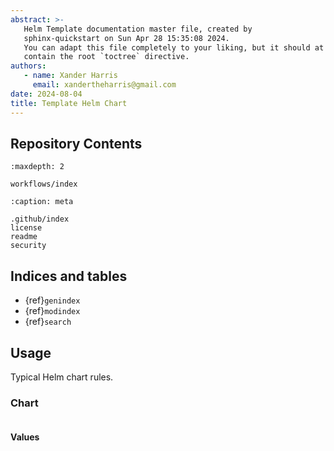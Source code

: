```yaml
---
abstract: >-
   Helm Template documentation master file, created by
   sphinx-quickstart on Sun Apr 28 15:35:08 2024.
   You can adapt this file completely to your liking, but it should at least
   contain the root `toctree` directive.
authors:
   - name: Xander Harris
     email: xandertheharris@gmail.com
date: 2024-08-04
title: Template Helm Chart
---
```


## Repository Contents

```{toctree}
:maxdepth: 2

workflows/index
```

```{toctree}
:caption: meta

.github/index
license
readme
security
```

## Indices and tables

* {ref}`genindex`
* {ref}`modindex`
* {ref}`search`

## Usage

Typical Helm chart rules.

### Chart

```{autoyaml} Chart.yaml
```

#### Values

```{autoyaml} values.yaml
```

```{sectionauthor} Xander Harris <xandertheharris@gmail.com>
```
